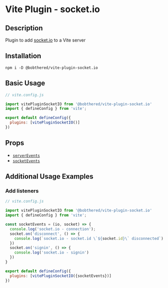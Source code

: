 # Vite Plugin - socket.io

## Description
Plugin to add [socket.io](https://socket.io/) to a Vite server

## Installation
```
npm i -D @bobthered/vite-plugin-socket.io
```

## Basic Usage
```js
// vite.config.js

import vitePluginSocketIO from '@bobthered/vite-plugin-socket.io'
import { defineConfig } from 'vite';

export default defineConfig({
  plugins: [vitePluginSocketIO()]
})
```

## Props
- [`serverEvents`](./serverEvents)
- [`socketEvents`](./socketEvents)

## Additional Usage Examples
### Add listeners

```js
// vite.config.js

import vitePluginSocketIO from '@bobthered/vite-plugin-socket.io'
import { defineConfig } from 'vite';

const socketEvents = (io, socket) => {
  console.log('socket.io - connection');
  socket.on('disconnect', () => {
    console.log(`socket.io - socket.id \`${socket.id}\` disconnected`)
  })
  socket.on('signin', () => {
    console.log('socket.io - signin')
  })
}

export default defineConfig({
  plugins: [vitePluginSocketIO({socketEvents})]
})
```